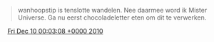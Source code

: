 > wanhoopstip is tenslotte wandelen\. Nee daarmee word ik Mister Universe\.  Ga nu eerst chocoladeletter eten om dit te verwerken\.

<img src="../../media/tweet.ico" width="12" /> [Fri Dec 10 00:03:08 +0000 2010](https://twitter.com/DromerDenker/status/13020854539522049)